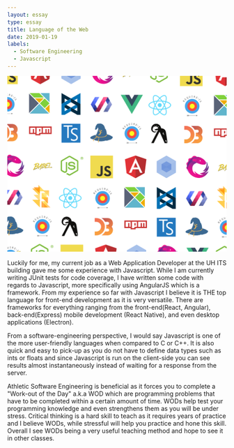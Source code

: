 ```yaml
---
layout: essay
type: essay
title: Language of the Web
date: 2019-01-19
labels:
  - Software Engineering
  - Javascript
---
```


 <img class="ui medium rounded image" src="../images/js_frameworks.png">

Luckily for me, my current job as a Web Application Developer at the UH ITS building gave me some experience with Javascript. While I am currently writing JUnit tests for code coverage, I have written some code with regards to Javascript, more specifically using AngularJS which is a framework. From my experience so far with Javascript I believe it is THE top language for front-end development as it is very versatile. There are frameworks for everything ranging from the front-end(React, Angular), back-end(Express) mobile development (React Native), and even desktop applications (Electron).

From a software-engineering perspective, I would say Javascript is one of the more user-friendly languages when compared to C or C++.  It is also quick and easy to pick-up as you do not have to define data types such as ints or floats and since Javascript is run on the client-side you can see results almost instantaneously instead of waiting for a response from the server. 

Athletic Software Engineering is beneficial as it forces you to complete a "Work-out of the Day" a.k.a WOD which are programming problems that have to be completed within a certain amount of time. WODs help test your programming knowledge and even strengthens them as you will be under stress.  Critical thinking is a hard skill to teach as it requires years of practice and I believe WODs, while stressful will help you practice and hone this skill. Overall I see WODs being a very useful teaching method and hope to see it in other classes.






